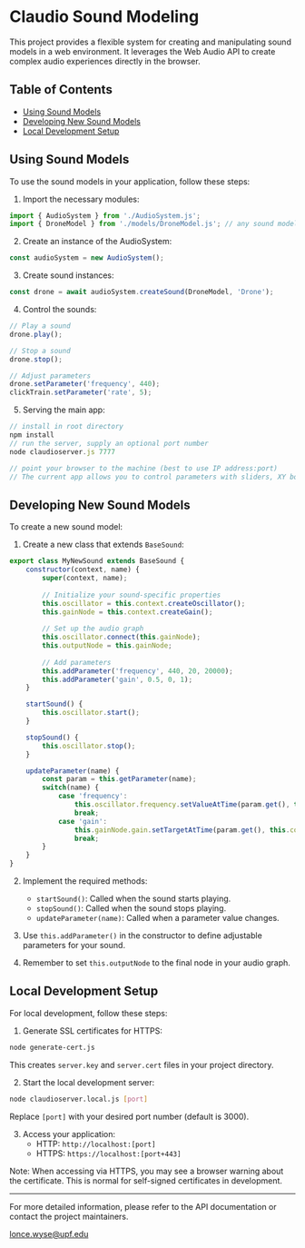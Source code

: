 # Claudio Sound Modeling 

This project provides a flexible system for creating and manipulating sound models in a web environment. It leverages the Web Audio API to create complex audio experiences directly in the browser.

## Table of Contents

- [Using Sound Models](#using-sound-models)
- [Developing New Sound Models](#developing-new-sound-models)
- [Local Development Setup](#local-development-setup)

## Using Sound Models

To use the sound models in your application, follow these steps:

1. Import the necessary modules:

```javascript
import { AudioSystem } from './AudioSystem.js';
import { DroneModel } from './models/DroneModel.js'; // any sound models you will use
```

2. Create an instance of the AudioSystem:

```javascript
const audioSystem = new AudioSystem();
```

3. Create sound instances:

```javascript
const drone = await audioSystem.createSound(DroneModel, 'Drone');
```

4. Control the sounds:

```javascript
// Play a sound
drone.play();

// Stop a sound
drone.stop();

// Adjust parameters
drone.setParameter('frequency', 440);
clickTrain.setParameter('rate', 5);
```

5. Serving the main app:

```javascript
// install in root directory
npm install 
// run the server, supply an optional port number
node claudioserver.js 7777 

// point your browser to the machine (best to use IP address:port)
// The current app allows you to control parameters with sliders, XY box, or pitch/roll sensors on devices that have them (most phones). Not tested on Safari on iPhones where I believe we need explicit permissions to use sensors.  
```



## Developing New Sound Models

To create a new sound model:

1. Create a new class that extends `BaseSound`:

```javascript
export class MyNewSound extends BaseSound {
    constructor(context, name) {
        super(context, name);
        
        // Initialize your sound-specific properties
        this.oscillator = this.context.createOscillator();
        this.gainNode = this.context.createGain();
        
        // Set up the audio graph
        this.oscillator.connect(this.gainNode);
        this.outputNode = this.gainNode;
        
        // Add parameters
        this.addParameter('frequency', 440, 20, 20000);
        this.addParameter('gain', 0.5, 0, 1);
    }

    startSound() {
        this.oscillator.start();
    }

    stopSound() {
        this.oscillator.stop();
    }

    updateParameter(name) {
        const param = this.getParameter(name);
        switch(name) {
            case 'frequency':
                this.oscillator.frequency.setValueAtTime(param.get(), this.context.currentTime);
                break;
            case 'gain':
                this.gainNode.gain.setTargetAtTime(param.get(), this.context.currentTime, 0.01);
                break;
        }
    }
}
```

2. Implement the required methods:
   - `startSound()`: Called when the sound starts playing.
   - `stopSound()`: Called when the sound stops playing.
   - `updateParameter(name)`: Called when a parameter value changes.

3. Use `this.addParameter()` in the constructor to define adjustable parameters for your sound.

4. Remember to set `this.outputNode` to the final node in your audio graph.

## Local Development Setup

For local development, follow these steps:

1. Generate SSL certificates for HTTPS:

```bash
node generate-cert.js
```

This creates `server.key` and `server.cert` files in your project directory.

2. Start the local development server:

```bash
node claudioserver.local.js [port]
```

Replace `[port]` with your desired port number (default is 3000).

3. Access your application:
   - HTTP: `http://localhost:[port]`
   - HTTPS: `https://localhost:[port+443]`

Note: When accessing via HTTPS, you may see a browser warning about the certificate. This is normal for self-signed certificates in development.

---

For more detailed information, please refer to the API documentation or contact the project maintainers.

lonce.wyse@upf.edu
